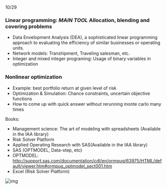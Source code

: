 10/29

### Linear programming: *MAIN TOOL* Allocation, blending and covering problems
- Data Envelopment Analysis (DEA), a sophisticated linear programming approach to evaluating the efficiency of similar businesses or operating units. 
- Network models: Transhipment, Traveling salesman, etc.
- Integer and mixed integer programing: Usage of binary variables in optimization
### Nonlinear optimization
- Example: best portfolio return at given level of risk
- Optimization & Simulation: Chance constraints,  uncertain objective functions
 - How to come up with quick answer without rerunning monte carlo many times
 
Books:
- Management science: The art of modeling with spreadsheets (Available in the IAA library)
 - Risk Solver Platform
- Applied Operating Research with SAS(Available in the IAA library)
- SAS (OPTMODEL, Data-step, etc)
 - OPTMODEL: http://support.sas.com/documentation/cdl/en/ormpug/63975/HTML/default/viewer.htm#ormpug_optmodel_sect001.htm
- Excel (Risk Solver Platform)

![img](optimization_1.PNG)
